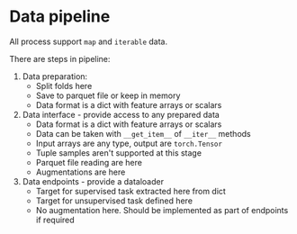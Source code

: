 # Data pipeline

All process support `map` and `iterable` data.

There are steps in pipeline:
1. Data preparation:
   - Split folds here
   - Save to parquet file or keep in memory
   - Data format is a dict with feature arrays or scalars
2. Data interface - provide access to any prepared data
   - Data format is a dict with feature arrays or scalars
   - Data can be taken with `__get_item__` of `__iter__` methods
   - Input arrays are any type, output are `torch.Tensor`
   - Tuple samples aren't supported at this stage
   - Parquet file reading are here
   - Augmentations are here
3. Data endpoints - provide a dataloader
   - Target for supervised task extracted here from dict
   - Target for unsupervised task defined here
   - No augmentation here. Should be implemented as part of endpoints if required
